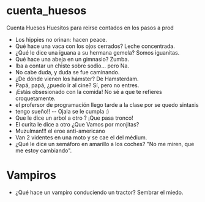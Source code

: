 # cuenta_huesos
Cuenta Huesos 
Huesitos para reirse contados en los pasos a prod 

- Los hippies no orinan: hacen peace.
- Qué hace una vaca con los ojos cerrados? Leche concentrada.
- ¿Qué le dice una iguana a su hermana gemela? Somos iguanitas.
- Qué hace una abeja en un gimnasio? Zumba.
- Iba a contar un chiste sobre sodio... pero Na.
- No cabe duda, y duda se fue caminando.
- ¿De dónde vienen los hámster? De Hamsterdam.
- Papá, papá, ¿puedo ir al cine? Sí, pero no entres.
- ¡Estás obsesionado con la comida! No sé a que te refieres croquetamente.
- el profersor de programación llego tarde a la clase por se quedo sintaxis
- tengo sueño!! -- Ojala se le cumpla :) 
- Que le dice un arbol a otro ? ¡Que pasa tronco!
- El curita le dice a otro ¿Que Vamos por monjitas?
- Muzulman!!! el eroe anti-americano
- Van 2 videntes en una moto y se cae el del médium.
- ¿Qué le dice un semáforo en amarillo a los coches? "No me miren, que me estoy cambiando".
# Vampiros

- ¿Qué hace un vampiro conduciendo un tractor? Sembrar el miedo.
